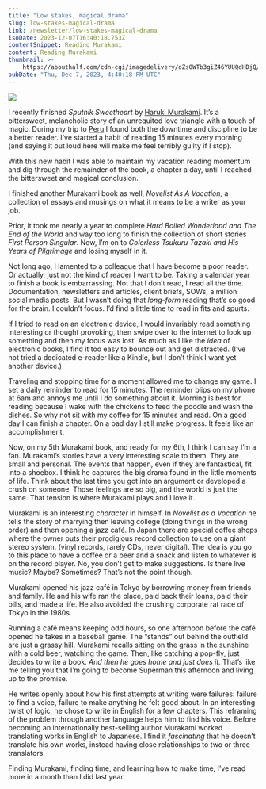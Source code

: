 ```yaml
---
title: "Low stakes, magical drama"
slug: low-stakes-magical-drama
link: /newsletter/low-stakes-magical-drama
isoDate: 2023-12-07T16:40:18.753Z
contentSnippet: Reading Murakami
content: Reading Murakami
thumbnail: >-
    https://abouthalf.com/cdn-cgi/imagedelivery/oZs0WTb3giZ46YUUQdHDjQ/1f481c82-bcbc-4a3a-639c-feb39bed7b00/width=1200,format=auto
pubDate: "Thu, Dec 7, 2023, 4:40:18 PM UTC"
---
```


![](https://abouthalf.com/cdn-cgi/imagedelivery/oZs0WTb3giZ46YUUQdHDjQ/d0872f5e-887b-48ab-1f5e-5401b0594700/width=1200,format=auto)

I recently finished _Sputnik Sweetheart_ by [Haruki Murakami](https://en.wikipedia.org/wiki/Haruki_Murakami). It’s a bittersweet, melancholic story of an unrequited love triangle with a touch of magic. During my trip to [Peru](https://abouthalf.substack.com/p/three-nights-in-the-amazon-rainforest) I found both the downtime and discipline to be a better reader. I’ve started a habit of reading 15 minutes every morning (and saying it out loud here will make me feel terribly guilty if I stop).

With this new habit I was able to maintain my vacation reading momentum and dig through the remainder of the book, a chapter a day, until I reached the bittersweet and magical conclusion.

I finished another Murakami book as well, _Novelist As A Vocation,_ a collection of essays and musings on what it means to be a writer as your job.

Prior, it took me nearly a year to complete _Hard Boiled Wonderland and The End of the World_ and way too long to finish the collection of short stories _First Person Singular_. Now, I’m on to _Colorless Tsukuru Tazaki and His Years of Pilgrimage_ and losing myself in it.

Not long ago, I lamented to a colleague that I have become a poor reader. Or actually, just not the kind of reader I want to be. Taking a calendar year to finish a book is embarrassing. Not that I don’t read, I read all the time. Documentation, newsletters and articles, client briefs, SOWs, a million social media posts. But I wasn’t doing that _long-form_ reading that’s so good for the brain. I couldn’t focus. I’d find a little time to read in fits and spurts.

If I tried to read on an electronic device, I would invariably read something interesting or thought provoking, then swipe over to the internet to look up something and then my focus was lost. As much as I like the _idea_ of electronic books, I find it too easy to bounce out and get distracted. (I’ve not tried a dedicated e-reader like a Kindle, but I don’t think I want yet another device.)

Traveling and stopping time for a moment allowed me to change my game. I set a daily reminder to read for 15 minutes. The reminder blips on my phone at 6am and annoys me until I do something about it. Morning is best for reading because I wake with the chickens to feed the poodle and wash the dishes. So why not sit with my coffee for 15 minutes and read. On a good day I can finish a chapter. On a bad day I still make progress. It feels like an accomplishment.

Now, on my 5th Murakami book, and ready for my 6th, I think I can say I’m a fan. Murakami’s stories have a very interesting scale to them. They are small and personal. The events that happen, even if they are fantastical, fit into a shoebox. I think he captures the big drama found in the little moments of life. Think about the last time you got into an argument or developed a crush on someone. Those feelings are so big, and the world is just the same. That tension is where Murakami plays and I love it.

Murakami is an interesting _character_ in himself. In _Novelist as a Vocation_ he tells the story of marrying then leaving college (doing things in the wrong order) and then opening a jazz café. In Japan there are special coffee shops where the owner puts their prodigious record collection to use on a giant stereo system. (vinyl records, rarely CDs, never digital). The idea is you go to this place to have a coffee or a beer and a snack and listen to whatever is on the record player. No, you don’t get to make suggestions. Is there live music? Maybe? Sometimes? That’s not the point though.

Murakami opened his jazz café in Tokyo by borrowing money from friends and family. He and his wife ran the place, paid back their loans, paid their bills, and made a life. He also avoided the crushing corporate rat race of Tokyo in the 1980s.

Running a café means keeping odd hours, so one afternoon before the café opened he takes in a baseball game. The “stands” out behind the outfield are just a grassy hill. Murakami recalls sitting on the grass in the sunshine with a cold beer, watching the game. Then, like catching a pop-fly, just decides to write a book. _And then he goes home and just does it._ That’s like me telling you that I’m going to become Superman this afternoon and living up to the promise.

He writes openly about how his first attempts at writing were failures: failure to find a voice, failure to make anything he felt good about. In an interesting twist of logic, he chose to write in English for a few chapters. This reframing of the problem through another language helps him to find his voice. Before becoming an internationally best-selling author Murakami worked translating works in English to Japanese. I find it _fascinating_ that he doesn’t translate his own works, instead having close relationships to two or three translators.

Finding Murakami, finding time, and learning how to make time, I’ve read more in a month than I did last year.
